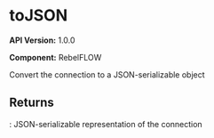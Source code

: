 # toJSON

**API Version:** 1.0.0

**Component:** RebelFLOW

Convert the connection to a JSON-serializable object

## Returns

: JSON-serializable representation of the connection

